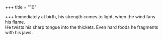 +++
title = "10"

+++
Immediately at birth, his strength comes to light, when the wind fans  his flame.  
He twists his sharp tongue into the thickets. Even hard foods he  fragments with his jaws.  